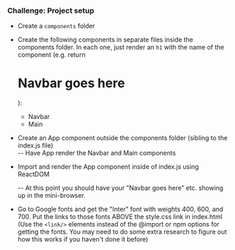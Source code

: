 
### Challenge: Project setup


- Create a `components` folder  
- Create the following components in separate files inside
  the components folder.  In each one, just render an `h1` 
  with the name of the component (e.g. return <h1>Navbar goes here</h1>):  
    - Navbar  
    - Main  

- Create an App component outside the components folder (sibling to
  the index.js file)  
    -- Have App render the Navbar and Main components  

- Import and render the App component inside of index.js using ReactDOM

    -- At this point you should have your "Navbar goes here" etc. showing up
      in the mini-browser.  
      
- Go to Google fonts and get the "Inter" font with weights 400, 600, and 700.
  Put the links to those fonts ABOVE the style.css link in index.html (Use
  the `<link/>` elements instead of the @import or npm options for getting
  the fonts. You may need to do some extra research to figure out how this 
  works if you haven't done it before)

